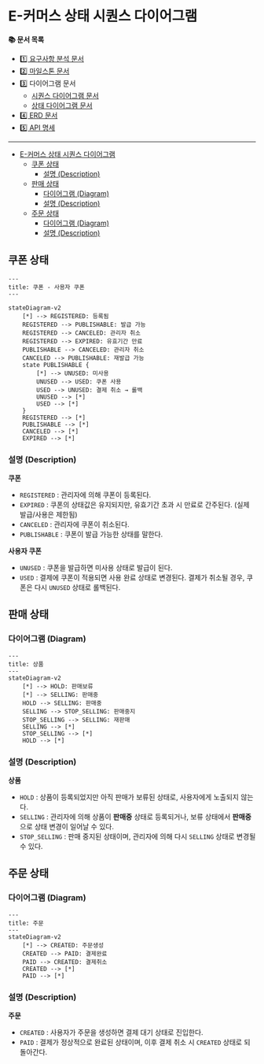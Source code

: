# E-커머스 상태 시퀀스 다이어그램

**📚 문서 목록**

+ [1️⃣ 요구사항 분석 문서](01.Requirements.md)
+ [2️⃣ 마일스톤 문서](02.Milestones.md)
+ 3️⃣ 다이어그램 문서
    + [시퀀스 다이어그램 문서](03-1.SequenceDiagram.md)
    + [상태 다이어그램 문서](03-2.StateDiagram.md)
+ [4️⃣ ERD 문서](04.ERD.md)
+ [5️⃣ API 명세](05.ApiDocument.md)

---

<!-- TOC -->
* [E-커머스 상태 시퀀스 다이어그램](#e-커머스-상태-시퀀스-다이어그램)
  * [쿠폰 상태](#쿠폰-상태)
    * [설명 (Description)](#설명-description)
  * [판매 상태](#판매-상태)
    * [다이어그램 (Diagram)](#다이어그램-diagram)
    * [설명 (Description)](#설명-description-1)
  * [주문 상태](#주문-상태)
    * [다이어그램 (Diagram)](#다이어그램-diagram-1)
    * [설명 (Description)](#설명-description-2)
<!-- TOC -->

## 쿠폰 상태

```mermaid
---
title: 쿠폰 - 사용자 쿠폰  
---

stateDiagram-v2
    [*] --> REGISTERED: 등록됨
    REGISTERED --> PUBLISHABLE: 발급 가능
    REGISTERED --> CANCELED: 관리자 취소
    REGISTERED --> EXPIRED: 유효기간 만료
    PUBLISHABLE --> CANCELED: 관리자 취소
    CANCELED --> PUBLISHABLE: 재발급 가능
    state PUBLISHABLE {
        [*] --> UNUSED: 미사용
        UNUSED --> USED: 쿠폰 사용
        USED --> UNUSED: 결제 취소 → 롤백
        UNUSED --> [*]
        USED --> [*]
    }
    REGISTERED --> [*]
    PUBLISHABLE --> [*]
    CANCELED --> [*]
    EXPIRED --> [*]
```

### 설명 (Description)

**쿠폰**

+ `REGISTERED` : 관리자에 의해 쿠폰이 등록된다.
+ `EXPIRED` : 쿠폰의 상태값은 유지되지만, 유효기간 초과 시 만료로 간주된다. (실제 발급/사용은 제한됨)
+ `CANCELED` : 관리자에 쿠폰이 취소된다.
+ `PUBLISHABLE` : 쿠폰이 발급 가능한 상태를 말한다.

**사용자 쿠폰**

+ `UNUSED` : 쿠폰을 발급하면 미사용 상태로 발급이 된다.
+ `USED` : 결제에 쿠폰이 적용되면 사용 완료 상태로 변경된다. 결제가 취소될 경우, 쿠폰은 다시 `UNUSED` 상태로 롤백된다.

## 판매 상태

### 다이어그램 (Diagram)

```mermaid
---
title: 상품  
---
stateDiagram-v2
    [*] --> HOLD: 판매보류
    [*] --> SELLING: 판매중
    HOLD --> SELLING: 판매중
    SELLING --> STOP_SELLING: 판매중지
    STOP_SELLING --> SELLING: 재판매
    SELLING --> [*]
    STOP_SELLING --> [*]
    HOLD --> [*]

```

### 설명 (Description)

**상품**

+ `HOLD` : 상품이 등록되었지만 아직 판매가 보류된 상태로, 사용자에게 노출되지 않는다.
+ `SELLING` : 관리자에 의해 상품이 **판매중** 상태로 등록되거나, 보류 상태에서 **판매중**으로 상태 변경이 일어날 수 있다.
+ `STOP_SELLING` : 판매 중지된 상태이며, 관리자에 의해 다시 `SELLING` 상태로 변경될 수 있다.

## 주문 상태

### 다이어그램 (Diagram)

```mermaid
---
title: 주문  
---
stateDiagram-v2
    [*] --> CREATED: 주문생성
    CREATED --> PAID: 결제완료
    PAID --> CREATED: 결제취소
    CREATED --> [*]
    PAID --> [*]
```

### 설명 (Description)

**주문**

+ `CREATED` : 사용자가 주문을 생성하면 결제 대기 상태로 진입한다.  
+ `PAID` : 결제가 정상적으로 완료된 상태이며, 이후 결제 취소 시 `CREATED` 상태로 되돌아간다.